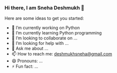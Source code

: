 ### Hi there, I am Sneha Deshmukh 👋

<!--
**snehadesh/snehadesh** is a ✨ _special_ ✨ repository because its `README.md` (this file) appears on your GitHub profile.
-->
Here are some ideas to get you started:

- 🔭 I’m currently working on Python
- 🌱 I’m currently learning Python programming
- 👯 I’m looking to collaborate on ...
- 🤔 I’m looking for help with ...
- 💬 Ask me about ...
- 📫 How to reach me: deshmukhsneha@gmail.com
- 😄 Pronouns: ...
- ⚡ Fun fact: ...

